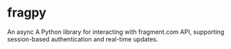 # fragpy
An async A Python library for interacting with fragment.com API, supporting session-based authentication and real-time updates.
